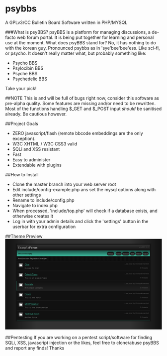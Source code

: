 # psybbs

A GPLv3/CC Bulletin Board Software written in PHP/MYSQL

###What is psyBBS? 
psyBBS is a platform for managing discussions, a de-facto web forum portal. It is being put together for learning and personal use at the moment. What does psyBBS stand for? No, it has nothing to do with the korean guy. Pronounced psybbs as in 'sye'bee'bee'ess. Like sci-fi, or psycho. It doesn't really matter what, but probably something like:
* Psycho BBS
* Psylocibin BBS
* Psyche BBS
* Psychedelic BBS

Take your pick!

##NOTE
This is and will be full of bugs right now, consider this software as pre-alpha quality. Some features are missing and/or need to be rewritten. Most of the functions handling $_GET and $_POST input *should* be sanitised already. Be cautious however.

##Project Goals
* ZERO javascript/flash (remote bbcode embeddings are the only exception). 
* W3C XHTML / W3C CSS3 valid
* SQLi and XSS resistant
* Fast
* Easy to administer
* Extendable with plugins

##How to Install
* Clone the master branch into your web server root
* Edit include/config-example.php ans set the mysql options along with other settings
* Rename to include/config.php
* Navigate to index.php
* When processed, 'include/top.php' will check if a database exists, and otherwise creates it
* Log in with your admin details and click the 'settings' button in the userbar for extra configuration

##Theme Preview
![psyBBS mintphosphor](theme/mintphosphor/preview.png)

##Pentesting
If you are working on a pentest script/software for finding SQLi, XSS, javascript injection or the 
likes, feel free to clone/abuse psyBBS and report any finds! Thanks
